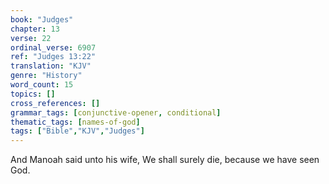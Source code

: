 ```yaml
---
book: "Judges"
chapter: 13
verse: 22
ordinal_verse: 6907
ref: "Judges 13:22"
translation: "KJV"
genre: "History"
word_count: 15
topics: []
cross_references: []
grammar_tags: [conjunctive-opener, conditional]
thematic_tags: [names-of-god]
tags: ["Bible","KJV","Judges"]
---
```

And Manoah said unto his wife, We shall surely die, because we have seen God.

